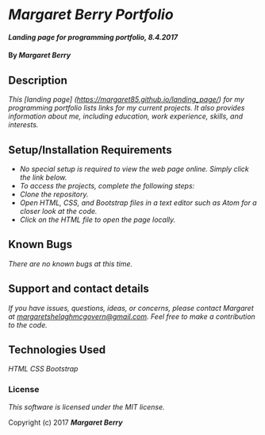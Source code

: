 # _Margaret Berry Portfolio_

#### _Landing page for programming portfolio, 8.4.2017_

#### By _**Margaret Berry**_

## Description

_This [landing page] (https://margaret85.github.io/landing_page/) for my programming portfolio lists links for my current projects.  It also provides information about me, including education, work experience, skills, and interests._

## Setup/Installation Requirements

* _No special setup is required to view the web page online. Simply click the link below._
* _To access the projects, complete the following steps:_
* _Clone the repository._
* _Open HTML, CSS, and Bootstrap files in a text editor such as Atom for a closer look at the code._
* _Click on the HTML file to open the page locally._

## Known Bugs

_There are no known bugs at this time._

## Support and contact details

_If you have issues, questions, ideas, or concerns, please contact Margaret at margaretshelaghmcgovern@gmail.com.  Feel free to make a contribution to the code._

## Technologies Used
_HTML_
_CSS_
_Bootstrap_

### License

*This software is licensed under the MIT license.*

Copyright (c) 2017 **_Margaret Berry_**
